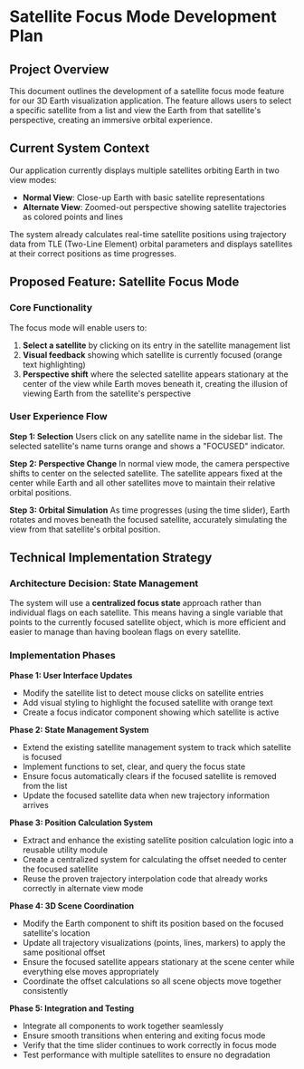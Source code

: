 # Satellite Focus Mode Development Plan

## Project Overview

This document outlines the development of a satellite focus mode feature for our 3D Earth visualization application. The feature allows users to select a specific satellite from a list and view the Earth from that satellite's perspective, creating an immersive orbital experience.

## Current System Context

Our application currently displays multiple satellites orbiting Earth in two view modes:
- **Normal View**: Close-up Earth with basic satellite representations
- **Alternate View**: Zoomed-out perspective showing satellite trajectories as colored points and lines

The system already calculates real-time satellite positions using trajectory data from TLE (Two-Line Element) orbital parameters and displays satellites at their correct positions as time progresses.

## Proposed Feature: Satellite Focus Mode

### Core Functionality

The focus mode will enable users to:

1. **Select a satellite** by clicking on its entry in the satellite management list
2. **Visual feedback** showing which satellite is currently focused (orange text highlighting)
3. **Perspective shift** where the selected satellite appears stationary at the center of the view while Earth moves beneath it, creating the illusion of viewing Earth from the satellite's perspective

### User Experience Flow

**Step 1: Selection**
Users click on any satellite name in the sidebar list. The selected satellite's name turns orange and shows a "FOCUSED" indicator.

**Step 2: Perspective Change**
In normal view mode, the camera perspective shifts to center on the selected satellite. The satellite appears fixed at the center while Earth and all other satellites move to maintain their relative orbital positions.

**Step 3: Orbital Simulation**
As time progresses (using the time slider), Earth rotates and moves beneath the focused satellite, accurately simulating the view from that satellite's orbital position.

## Technical Implementation Strategy

### Architecture Decision: State Management

The system will use a **centralized focus state** approach rather than individual flags on each satellite. This means having a single variable that points to the currently focused satellite object, which is more efficient and easier to manage than having boolean flags on every satellite.

### Implementation Phases

**Phase 1: User Interface Updates**
- Modify the satellite list to detect mouse clicks on satellite entries
- Add visual styling to highlight the focused satellite with orange text
- Create a focus indicator component showing which satellite is active

**Phase 2: State Management System**
- Extend the existing satellite management system to track which satellite is focused
- Implement functions to set, clear, and query the focus state
- Ensure focus automatically clears if the focused satellite is removed from the list
- Update the focused satellite data when new trajectory information arrives

**Phase 3: Position Calculation System**
- Extract and enhance the existing satellite position calculation logic into a reusable utility module
- Create a centralized system for calculating the offset needed to center the focused satellite
- Reuse the proven trajectory interpolation code that already works correctly in alternate view mode

**Phase 4: 3D Scene Coordination**
- Modify the Earth component to shift its position based on the focused satellite's location
- Update all trajectory visualizations (points, lines, markers) to apply the same positional offset
- Ensure the focused satellite appears stationary at the scene center while everything else moves appropriately
- Coordinate the offset calculations so all scene objects move together consistently

**Phase 5: Integration and Testing**
- Integrate all components to work together seamlessly
- Ensure smooth transitions when entering and exiting focus mode
- Verify that the time slider continues to work correctly in focus mode
- Test performance with multiple satellites to ensure no degradation 
